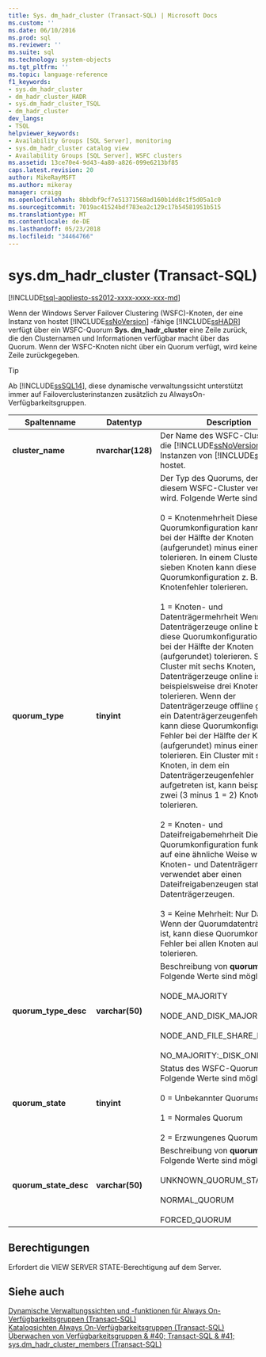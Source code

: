```yaml
---
title: Sys. dm_hadr_cluster (Transact-SQL) | Microsoft Docs
ms.custom: ''
ms.date: 06/10/2016
ms.prod: sql
ms.reviewer: ''
ms.suite: sql
ms.technology: system-objects
ms.tgt_pltfrm: ''
ms.topic: language-reference
f1_keywords:
- sys.dm_hadr_cluster
- dm_hadr_cluster_HADR
- sys.dm_hadr_cluster_TSQL
- dm_hadr_cluster
dev_langs:
- TSQL
helpviewer_keywords:
- Availability Groups [SQL Server], monitoring
- sys.dm_hadr_cluster catalog view
- Availability Groups [SQL Server], WSFC clusters
ms.assetid: 13ce70e4-9d43-4a80-a826-099e6213bf85
caps.latest.revision: 20
author: MikeRayMSFT
ms.author: mikeray
manager: craigg
ms.openlocfilehash: 8bbdbf9cf7e51371568ad160b1dd8c1f5d05a1c0
ms.sourcegitcommit: 7019ac41524bdf783ea2c129c17b54581951b515
ms.translationtype: MT
ms.contentlocale: de-DE
ms.lasthandoff: 05/23/2018
ms.locfileid: "34464766"
---
```

# <a name="sysdmhadrcluster-transact-sql"></a>sys.dm_hadr_cluster (Transact-SQL)
[!INCLUDE[tsql-appliesto-ss2012-xxxx-xxxx-xxx-md](../../includes/tsql-appliesto-ss2012-xxxx-xxxx-xxx-md.md)]

  Wenn der Windows Server Failover Clustering (WSFC)-Knoten, der eine Instanz von hostet [!INCLUDE[ssNoVersion](../../includes/ssnoversion-md.md)] -fähige [!INCLUDE[ssHADR](../../includes/sshadr-md.md)] verfügt über ein WSFC-Quorum **Sys. dm_hadr_cluster** eine Zeile zurück, die den Clusternamen und Informationen verfügbar macht über das Quorum. Wenn der WSFC-Knoten nicht über ein Quorum verfügt, wird keine Zeile zurückgegeben.  
 > [!TIP]
 > Ab [!INCLUDE[ssSQL14](../../includes/sssql14-md.md)], diese dynamische verwaltungssicht unterstützt immer auf Failoverclusterinstanzen zusätzlich zu AlwaysOn-Verfügbarkeitsgruppen.

|Spaltenname|Datentyp|Description|  
|-----------------|---------------|-----------------|  
|**cluster_name**|**nvarchar(128)**|Der Name des WSFC-Clusters, der die [!INCLUDE[ssNoVersion](../../includes/ssnoversion-md.md)]-fähigen Instanzen von [!INCLUDE[ssHADR](../../includes/sshadr-md.md)] hostet.|  
|**quorum_type**|**tinyint**|Der Typ des Quorums, der von diesem WSFC-Cluster verwendet wird. Folgende Werte sind möglich:<br /><br /> 0 = Knotenmehrheit Diese Quorumkonfiguration kann Fehler bei der Hälfte der Knoten (aufgerundet) minus einem tolerieren. In einem Cluster mit sieben Knoten kann diese Quorumkonfiguration z. B. drei Knotenfehler tolerieren.<br /><br /> 1 = Knoten- und Datenträgermehrheit Wenn der Datenträgerzeuge online bleibt, kann diese Quorumkonfiguration Fehler bei der Hälfte der Knoten (aufgerundet) tolerieren. So kann ein Cluster mit sechs Knoten, in dem der Datenträgerzeuge online ist, beispielsweise drei Knotenfehler tolerieren. Wenn der Datenträgerzeuge offline geht oder ein Datenträgerzeugenfehler auftritt, kann diese Quorumkonfiguration Fehler bei der Hälfte der Knoten (aufgerundet) minus einem Knoten tolerieren. Ein Cluster mit sechs Knoten, in dem ein Datenträgerzeugenfehler aufgetreten ist, kann beispielsweise zwei (3 minus 1 = 2) Knotenfehler tolerieren.<br /><br /> 2 = Knoten- und Dateifreigabemehrheit Diese Quorumkonfiguration funktioniert auf eine ähnliche Weise wie die Knoten- und Datenträgermehrheit, verwendet aber einen Dateifreigabenzeugen statt eines Datenträgerzeugen.<br /><br /> 3 = Keine Mehrheit: Nur Datenträger Wenn der Quorumdatenträger online ist, kann diese Quorumkonfiguration Fehler bei allen Knoten außer einem tolerieren.|  
|**quorum_type_desc**|**varchar(50)**|Beschreibung von **quorum_type**. Folgende Werte sind möglich:<br /><br /> NODE_MAJORITY<br /><br /> NODE_AND_DISK_MAJORITY<br /><br /> NODE_AND_FILE_SHARE_MAJORITY<br /><br /> NO_MAJORITY:_DISK_ONLY|  
|**quorum_state**|**tinyint**|Status des WSFC-Quorums. Folgende Werte sind möglich:<br /><br /> 0 = Unbekannter Quorumstatus<br /><br /> 1 = Normales Quorum<br /><br /> 2 = Erzwungenes Quorum|  
|**quorum_state_desc**|**varchar(50)**|Beschreibung von **quorum_state**. Folgende Werte sind möglich:<br /><br /> UNKNOWN_QUORUM_STATE<br /><br /> NORMAL_QUORUM<br /><br /> FORCED_QUORUM|  
  
## <a name="permissions"></a>Berechtigungen  
 Erfordert die VIEW SERVER STATE-Berechtigung auf dem Server.  
  
## <a name="see-also"></a>Siehe auch  
 [Dynamische Verwaltungssichten und -funktionen für Always On-Verfügbarkeitsgruppen (Transact-SQL)](../../relational-databases/system-dynamic-management-views/always-on-availability-groups-dynamic-management-views-functions.md)   
 [Katalogsichten Always On-Verfügbarkeitsgruppen &#40;Transact-SQL&#41;](../../relational-databases/system-catalog-views/always-on-availability-groups-catalog-views-transact-sql.md)   
 [Überwachen von Verfügbarkeitsgruppen & #40; Transact-SQL & #41;](../../database-engine/availability-groups/windows/monitor-availability-groups-transact-sql.md)   
 [sys.dm_hadr_cluster_members &#40;Transact-SQL&#41;](../../relational-databases/system-dynamic-management-views/sys-dm-hadr-cluster-members-transact-sql.md)  
  
  
